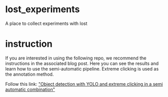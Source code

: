 # lost_experiments
A place to collect experiments with lost

# instruction
If you are interested in using the following repo, we recommend the instructions in the associated blog post. Here you can see the results and learn how to use the semi-automatic pipeline. Extreme clicking is used as the annotation method.

Follow this link: ["Object detection with YOLO and extreme clicking in a semi automatic combination"](https://medium.com/p/4f570c8411a0)